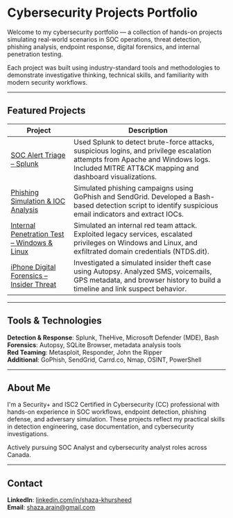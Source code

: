 # Cybersecurity Projects Portfolio

Welcome to my cybersecurity portfolio — a collection of hands-on projects simulating real-world scenarios in SOC operations, threat detection, phishing analysis, endpoint response, digital forensics, and internal penetration testing.

Each project was built using industry-standard tools and methodologies to demonstrate investigative thinking, technical skills, and familiarity with modern security workflows.

---

## Featured Projects

| Project | Description |
|--------|-------------|
| [SOC Alert Triage – Splunk](./soc-alert-triage-splunk) | Used Splunk to detect brute-force attacks, suspicious logins, and privilege escalation attempts from Apache and Windows logs. Included MITRE ATT&CK mapping and dashboard visualizations. |
| [Phishing Simulation & IOC Analysis](./phishing-ioc-analysis) | Simulated phishing campaigns using GoPhish and SendGrid. Developed a Bash-based detection script to identify suspicious email indicators and extract IOCs. |
| [Internal Penetration Test – Windows & Linux](./pentest-windows-linux) | Simulated an internal red team attack. Exploited legacy services, escalated privileges on Windows and Linux, and exfiltrated domain credentials (NTDS.dit). |
| [iPhone Digital Forensics – Insider Threat](./iphone-digital-forensics-autopsy) | Investigated a simulated insider theft case using Autopsy. Analyzed SMS, voicemails, GPS metadata, and browser history to build a timeline and link suspect behavior. |

---

## Tools & Technologies

**Detection & Response**: Splunk, TheHive, Microsoft Defender (MDE), Bash  
**Forensics**: Autopsy, SQLite Browser, metadata analysis tools  
**Red Teaming**: Metasploit, Responder, John the Ripper  
**Additional**: GoPhish, SendGrid, Carrd.co, Nmap, OSINT, PowerShell

---

## About Me

I'm a Security+ and ISC2 Certified in Cybersecurity (CC) professional with hands-on experience in SOC workflows, endpoint detection, phishing defense, and adversary simulation. These projects reflect my practical skills in detection engineering, case documentation, and cybersecurity investigations.

Actively pursuing SOC Analyst and cybersecurity analyst roles across Canada.

---

## Contact

**LinkedIn**: [linkedin.com/in/shaza-khursheed](https://www.linkedin.com/in/shaza-khursheed)  
**Email**: shaza.arain@gmail.com
